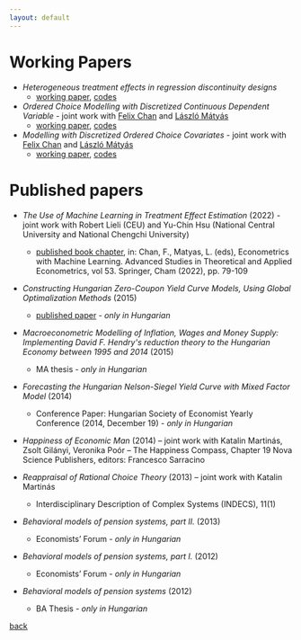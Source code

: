 ```yaml
---
layout: default
---
```


# Working Papers
- *Heterogeneous treatment effects in regression discontinuity designs*
   - [working paper](https://arxiv.org/abs/2106.11640), [codes](https://github.com/regulyagoston/RD_tree)
- *Ordered Choice Modelling with Discretized Continuous Dependent Variable* - joint work with [Felix Chan](https://staffportal.curtin.edu.au/staff/profile/view/felix-chan-885a727c/) and [László Mátyás](http://www.personal.ceu.hu/staff/matyas/)
   - [working paper](http://www.personal.ceu.hu/staff/matyas/LHS_December2020.pdf), [codes](https://github.com/regulyagoston/Split-sampling)
- *Modelling with Discretized Ordered Choice Covariates* - joint work with [Felix Chan](https://staffportal.curtin.edu.au/staff/profile/view/felix-chan-885a727c/) and [László Mátyás](http://www.personal.ceu.hu/staff/matyas/)
   - [working paper](https://github.com/regulyagoston/Split-sampling/raw/master/Modelling_with_DOC_covariates.pdf), [codes](https://github.com/regulyagoston/Split-sampling)

# Published papers

- *The Use of Machine Learning in Treatment Effect Estimation* (2022) - joint work with Robert Lieli (CEU) and Yu-Chin Hsu (National Central University and National Chengchi University)
  - [published book chapter](https://link.springer.com/chapter/10.1007/978-3-031-15149-1_3), in: Chan, F., Matyas, L. (eds), Econometrics with Machine Learning. Advanced Studies in Theoretical and Applied Econometrics, vol 53. Springer, Cham (2022), pp. 79-109

- *Constructing Hungarian Zero-Coupon Yield Curve Models, Using Global Optimalization Methods* (2015)
	- [published paper](https://akk.hu/download?path=9f434155-e7f9-427f-9006-97fc5c08a140.pdf) - 
	*only in Hungarian*

- *Macroeconometric Modelling of Inflation, Wages and Money Supply: Implementing David F. Hendry's reduction theory to the Hungarian Economy between 1995 and 2014* (2015)
	- MA thesis - *only in Hungarian*

- *Forecasting the Hungarian Nelson-Siegel Yield Curve with Mixed Factor Model* (2014) 
	- Conference Paper: Hungarian Society of Economist Yearly Conference (2014, December 19) - *only in Hungarian*

- *Happiness of Economic Man* (2014) – joint work with Katalin Martinás, Zsolt Gilányi, Veronika Poór
	– The Happiness Compass, Chapter 19 Nova Science Publishers, editors: Francesco Sarracino 

- *Reappraisal of Rational Choice Theory* (2013) – joint work with Katalin Martinás
	- Interdisciplinary Description of Complex Systems (INDECS), 11(1)

- *Behavioral models of pension systems, part II.* (2013)
	- Economists’ Forum - *only in Hungarian*

- *Behavioral models of pension systems, part I.* (2012)
	- Economists’ Forum - *only in Hungarian*

- *Behavioral models of pension systems* (2012)
	- BA Thesis - *only in Hungarian*




[back](./)
